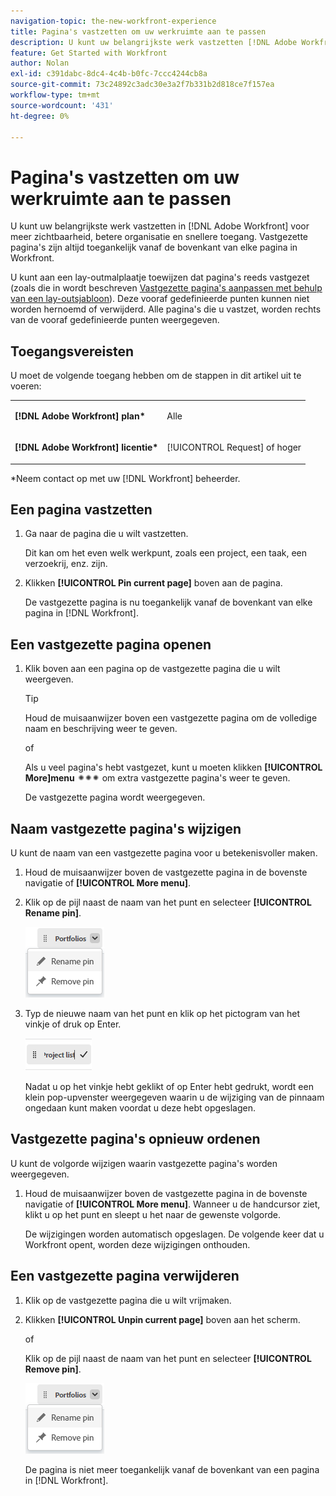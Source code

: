 ```yaml
---
navigation-topic: the-new-workfront-experience
title: Pagina's vastzetten om uw werkruimte aan te passen
description: U kunt uw belangrijkste werk vastzetten [!DNL Adobe Workfront] voor meer zichtbaarheid, betere organisatie en snellere toegang. Vastgezette pagina's zijn altijd toegankelijk vanaf de bovenkant van elke pagina in Workfront.
feature: Get Started with Workfront
author: Nolan
exl-id: c391dabc-8dc4-4c4b-b0fc-7ccc4244cb8a
source-git-commit: 73c24892c3adc30e3a2f7b331b2d818ce7f157ea
workflow-type: tm+mt
source-wordcount: '431'
ht-degree: 0%

---
```


# Pagina&#39;s vastzetten om uw werkruimte aan te passen

U kunt uw belangrijkste werk vastzetten in [!DNL Adobe Workfront] voor meer zichtbaarheid, betere organisatie en snellere toegang. Vastgezette pagina&#39;s zijn altijd toegankelijk vanaf de bovenkant van elke pagina in Workfront.

U kunt aan een lay-outmalplaatje toewijzen dat pagina&#39;s reeds vastgezet (zoals die in wordt beschreven [Vastgezette pagina&#39;s aanpassen met behulp van een lay-outsjabloon](../../administration-and-setup/customize-workfront/use-layout-templates/customize-pinned-pages.md)). Deze vooraf gedefinieerde punten kunnen niet worden hernoemd of verwijderd. Alle pagina&#39;s die u vastzet, worden rechts van de vooraf gedefinieerde punten weergegeven.

## Toegangsvereisten

U moet de volgende toegang hebben om de stappen in dit artikel uit te voeren:

<table style="table-layout:auto"> 
 <col> 
 </col> 
 <col> 
 </col> 
 <tbody> 
  <tr> 
   <td role="rowheader"><strong>[!DNL Adobe Workfront] plan*</strong></td> 
   <td> <p>Alle</p> </td> 
  </tr> 
  <tr> 
   <td role="rowheader"><strong>[!DNL Adobe Workfront] licentie*</strong></td> 
   <td> <p>[!UICONTROL Request] of hoger</p> </td> 
  </tr> 
 </tbody> 
</table>

&#42;Neem contact op met uw [!DNL Workfront] beheerder.

## Een pagina vastzetten

1. Ga naar de pagina die u wilt vastzetten.

   Dit kan om het even welk werkpunt, zoals een project, een taak, een verzoekrij, enz. zijn.

1. Klikken **[!UICONTROL Pin current page]** boven aan de pagina.

   De vastgezette pagina is nu toegankelijk vanaf de bovenkant van elke pagina in [!DNL Workfront].

## Een vastgezette pagina openen

1. Klik boven aan een pagina op de vastgezette pagina die u wilt weergeven.

   >[!TIP]
   >
   >Houd de muisaanwijzer boven een vastgezette pagina om de volledige naam en beschrijving weer te geven.

   of

   Als u veel pagina&#39;s hebt vastgezet, kunt u moeten klikken **[!UICONTROL More]menu** ![](assets/more-icon-spectrum.png) om extra vastgezette pagina&#39;s weer te geven.

   De vastgezette pagina wordt weergegeven.

## Naam vastgezette pagina&#39;s wijzigen

U kunt de naam van een vastgezette pagina voor u betekenisvoller maken.

1. Houd de muisaanwijzer boven de vastgezette pagina in de bovenste navigatie of **[!UICONTROL More menu]**.
1. Klik op de pijl naast de naam van het punt en selecteer **[!UICONTROL Rename pin]**.

   ![Naam van punt wijzigen](assets/rename-remove-pin.png)

1. Typ de nieuwe naam van het punt en klik op het pictogram van het vinkje of druk op Enter.

   ![Klik op het vinkje om de naam van het punt te wijzigen](assets/rename-pin-click-checkmark.png)

   Nadat u op het vinkje hebt geklikt of op Enter hebt gedrukt, wordt een klein pop-upvenster weergegeven waarin u de wijziging van de pinnaam ongedaan kunt maken voordat u deze hebt opgeslagen.

## Vastgezette pagina&#39;s opnieuw ordenen

U kunt de volgorde wijzigen waarin vastgezette pagina&#39;s worden weergegeven.

1. Houd de muisaanwijzer boven de vastgezette pagina in de bovenste navigatie of **[!UICONTROL More menu]**. Wanneer u de handcursor ziet, klikt u op het punt en sleept u het naar de gewenste volgorde.

   De wijzigingen worden automatisch opgeslagen. De volgende keer dat u Workfront opent, worden deze wijzigingen onthouden.

## Een vastgezette pagina verwijderen

1. Klik op de vastgezette pagina die u wilt vrijmaken.
1. Klikken **[!UICONTROL Unpin current page]** boven aan het scherm.

   of

   Klik op de pijl naast de naam van het punt en selecteer **[!UICONTROL Remove pin]**.

   ![Punt verwijderen](assets/rename-remove-pin.png)

   De pagina is niet meer toegankelijk vanaf de bovenkant van een pagina in [!DNL Workfront].

